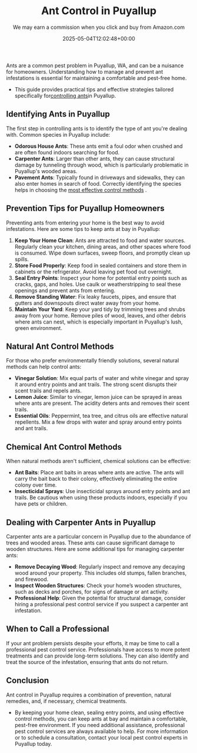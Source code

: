 ﻿---
author: We may earn a commission when you click and buy from Amazon.com
layout: post
title: Ant Control in Puyallup
date: '2025-05-04T12:02:48+00:00'
categories:
- Ants
- Guide
- Puyallup
tags: []
slug: /ant-control-in-puyallup/
lastmod: 2025-05-07T12:21:23+03:00
---

Ants are a common pest problem in Puyallup, WA, and can be a nuisance for homeowners. Understanding how to manage and prevent ant infestations is essential for maintaining a comfortable and pest-free home.
- This guide provides practical tips and effective strategies tailored specifically for[controlling ants](https://pestpolicy.com/no-spill-ant-kill/)in Puyallup.
## Identifying Ants in Puyallup
The first step in controlling ants is to identify the type of ant you're dealing with. Common species in Puyallup include:
- **Odorous House Ants**: These ants emit a foul odor when crushed and are often found indoors searching for food.
- **Carpenter Ants**: Larger than other ants, they can cause structural damage by tunneling through wood, which is particularly problematic in Puyallup's wooded areas.
- **Pavement Ants**: Typically found in driveways and sidewalks, they can also enter homes in search of food.
Correctly identifying the species helps in choosing the
[most effective control methods](https://pestpolicy.com/how-to-rid-your-home-of-big-headed-ants/)
.
## Prevention Tips for Puyallup Homeowners
Preventing ants from entering your home is the best way to avoid infestations. Here are some tips to keep ants at bay in Puyallup:
1. **Keep Your Home Clean**: Ants are attracted to food and water sources. Regularly clean your kitchen, dining areas, and other spaces where food is consumed. Wipe down surfaces, sweep floors, and promptly clean up spills.
2. **Store Food Properly**: Keep food in sealed containers and store them in cabinets or the refrigerator. Avoid leaving pet food out overnight.
3. **Seal Entry Points**: Inspect your home for potential entry points such as cracks, gaps, and holes. Use caulk or weatherstripping to seal these openings and prevent ants from entering.
4. **Remove Standing Water**: Fix leaky faucets, pipes, and ensure that gutters and downspouts direct water away from your home.
5. **Maintain Your Yard**: Keep your yard tidy by trimming trees and shrubs away from your home. Remove piles of wood, leaves, and other debris where ants can nest, which is especially important in Puyallup's lush, green environment.
## Natural Ant Control Methods
For those who prefer environmentally friendly solutions, several natural methods can help control ants:
- **Vinegar Solution**: Mix equal parts of water and white vinegar and spray it around entry points and ant trails. The strong scent disrupts their scent trails and repels ants.
- **Lemon Juice**: Similar to vinegar, lemon juice can be sprayed in areas where ants are present. The acidity deters ants and removes their scent trails.
- **Essential Oils**: Peppermint, tea tree, and citrus oils are effective natural repellents. Mix a few drops with water and spray around entry points and ant trails.
## Chemical Ant Control Methods
When natural methods aren't sufficient, chemical solutions can be effective:
- **Ant Baits**: Place ant baits in areas where ants are active. The ants will carry the bait back to their colony, effectively eliminating the entire colony over time.
- **Insecticidal Sprays**: Use insecticidal sprays around entry points and ant trails. Be cautious when using these products indoors, especially if you have pets or children.
## Dealing with Carpenter Ants in Puyallup
Carpenter ants are a particular concern in Puyallup due to the abundance of trees and wooded areas. These ants can cause significant damage to wooden structures. Here are some additional tips for managing carpenter ants:
- **Remove Decaying Wood**: Regularly inspect and remove any decaying wood around your property. This includes old stumps, fallen branches, and firewood.
- **Inspect Wooden Structures**: Check your home’s wooden structures, such as decks and porches, for signs of damage or ant activity.
- **Professional Help**: Given the potential for structural damage, consider hiring a professional pest control service if you suspect a carpenter ant infestation.
## When to Call a Professional
If your ant problem persists despite your efforts, it may be time to call a professional pest control service. Professionals have access to more potent treatments and can provide long-term solutions. They can also identify and treat the source of the infestation, ensuring that ants do not return.
## Conclusion
Ant control in Puyallup requires a combination of prevention, natural remedies, and, if necessary, chemical treatments.
- By keeping your home clean, sealing entry points, and using effective control methods, you can keep ants at bay and maintain a comfortable, pest-free environment. If you need additional assistance, professional pest control services are always available to help.
For more information or to schedule a consultation, contact your local pest control experts in Puyallup today.